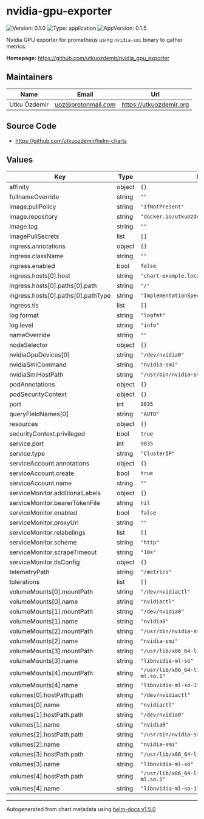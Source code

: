 # nvidia-gpu-exporter

![Version: 0.1.0](https://img.shields.io/badge/Version-0.1.0-informational?style=flat-square) ![Type: application](https://img.shields.io/badge/Type-application-informational?style=flat-square) ![AppVersion: 0.1.5](https://img.shields.io/badge/AppVersion-0.1.5-informational?style=flat-square)

Nvidia GPU exporter for prometheus using `nvidia-smi` binary to gather metrics.

**Homepage:** <https://github.com/utkuozdemir/nvidia_gpu_exporter>

## Maintainers

| Name | Email | Url |
| ---- | ------ | --- |
| Utku Özdemir | uoz@protonmail.com | https://utkuozdemir.org |

## Source Code

* <https://github.com/utkuozdemir/helm-charts>

## Values

| Key | Type | Default | Description |
|-----|------|---------|-------------|
| affinity | object | `{}` |  |
| fullnameOverride | string | `""` |  |
| image.pullPolicy | string | `"IfNotPresent"` |  |
| image.repository | string | `"docker.io/utkuozdemir/nvidia_gpu_exporter"` |  |
| image.tag | string | `""` |  |
| imagePullSecrets | list | `[]` |  |
| ingress.annotations | object | `{}` |  |
| ingress.className | string | `""` |  |
| ingress.enabled | bool | `false` |  |
| ingress.hosts[0].host | string | `"chart-example.local"` |  |
| ingress.hosts[0].paths[0].path | string | `"/"` |  |
| ingress.hosts[0].paths[0].pathType | string | `"ImplementationSpecific"` |  |
| ingress.tls | list | `[]` |  |
| log.format | string | `"logfmt"` |  |
| log.level | string | `"info"` |  |
| nameOverride | string | `""` |  |
| nodeSelector | object | `{}` |  |
| nvidiaGpuDevices[0] | string | `"/dev/nvidia0"` |  |
| nvidiaSmiCommand | string | `"nvidia-smi"` |  |
| nvidiaSmiHostPath | string | `"/usr/bin/nvidia-smi"` |  |
| podAnnotations | object | `{}` |  |
| podSecurityContext | object | `{}` |  |
| port | int | `9835` |  |
| queryFieldNames[0] | string | `"AUTO"` |  |
| resources | object | `{}` |  |
| securityContext.privileged | bool | `true` |  |
| service.port | int | `9835` |  |
| service.type | string | `"ClusterIP"` |  |
| serviceAccount.annotations | object | `{}` |  |
| serviceAccount.create | bool | `true` |  |
| serviceAccount.name | string | `""` |  |
| serviceMonitor.additionalLabels | object | `{}` |  |
| serviceMonitor.bearerTokenFile | string | `nil` |  |
| serviceMonitor.enabled | bool | `false` |  |
| serviceMonitor.proxyUrl | string | `""` |  |
| serviceMonitor.relabelings | list | `[]` |  |
| serviceMonitor.scheme | string | `"http"` |  |
| serviceMonitor.scrapeTimeout | string | `"10s"` |  |
| serviceMonitor.tlsConfig | object | `{}` |  |
| telemetryPath | string | `"/metrics"` |  |
| tolerations | list | `[]` |  |
| volumeMounts[0].mountPath | string | `"/dev/nvidiactl"` |  |
| volumeMounts[0].name | string | `"nvidiactl"` |  |
| volumeMounts[1].mountPath | string | `"/dev/nvidia0"` |  |
| volumeMounts[1].name | string | `"nvidia0"` |  |
| volumeMounts[2].mountPath | string | `"/usr/bin/nvidia-smi"` |  |
| volumeMounts[2].name | string | `"nvidia-smi"` |  |
| volumeMounts[3].mountPath | string | `"/usr/lib/x86_64-linux-gnu/libnvidia-ml.so"` |  |
| volumeMounts[3].name | string | `"libnvidia-ml-so"` |  |
| volumeMounts[4].mountPath | string | `"/usr/lib/x86_64-linux-gnu/libnvidia-ml.so.1"` |  |
| volumeMounts[4].name | string | `"libnvidia-ml-so-1"` |  |
| volumes[0].hostPath.path | string | `"/dev/nvidiactl"` |  |
| volumes[0].name | string | `"nvidiactl"` |  |
| volumes[1].hostPath.path | string | `"/dev/nvidia0"` |  |
| volumes[1].name | string | `"nvidia0"` |  |
| volumes[2].hostPath.path | string | `"/usr/bin/nvidia-smi"` |  |
| volumes[2].name | string | `"nvidia-smi"` |  |
| volumes[3].hostPath.path | string | `"/usr/lib/x86_64-linux-gnu/libnvidia-ml.so"` |  |
| volumes[3].name | string | `"libnvidia-ml-so"` |  |
| volumes[4].hostPath.path | string | `"/usr/lib/x86_64-linux-gnu/libnvidia-ml.so.1"` |  |
| volumes[4].name | string | `"libnvidia-ml-so-1"` |  |

----------------------------------------------
Autogenerated from chart metadata using [helm-docs v1.5.0](https://github.com/norwoodj/helm-docs/releases/v1.5.0)
